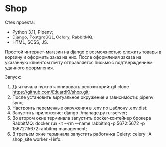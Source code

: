 # Shop
Стек проекта:
- Python 3.11, Pipenv;
- Django, PostgreSQL, Celery, RabbitMQ;
- HTML, SCSS, JS.

Простой интернет-магазин на django с возможностью сложить товары в корзину и оформить заказ на них.
После оформления заказа на указанную клиентом почту отправляется письмо с подтверждением удачного оформления.

Запуск:
1. Для начала нужно клонировать репозиторий: git clone https://github.com/EduardKl/shop.git;
2. После установить виртуальное окружение и зависимости: pipenv sync;
3. Настроить переменные окружения в .env по шаблону .env.dist;
4. Запустить приложение: django ./manage.py runserver;
5. Во втором окне терминала запустить docker-контейнер брокера RabbitMQ: docker run -it --rm --name rabbitmq -p 5672:5672 -p 15672:15672 rabbitmq:management;
6. В третьем окне терминала запустить работника Celery: celery -A shop_site worker -l info.
